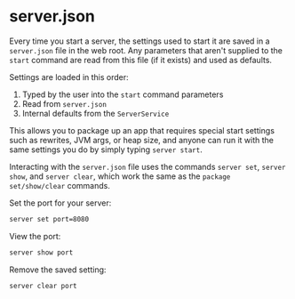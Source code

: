 # server.json

Every time you start a server, the settings used to start it are saved in a `server.json` file in the web root.  Any parameters that aren't supplied to the `start` command are read from this file (if it exists) and used as defaults.  

Settings are loaded in this order:

1. Typed by the user into the `start` command parameters
2. Read from `server.json`
3. Internal defaults from the `ServerService`

This allows you to package up an app that requires special start settings such as rewrites, JVM args, or heap size, and anyone can run it with the same settings you do by simply typing `server start`.

Interacting with the `server.json` file uses the commands `server set`, `server show`, and `server clear`, which work the same as the `package set/show/clear` commands.

Set the port for your server:
```bash
server set port=8080
```

View the port:

```bash
server show port
```

Remove the saved setting:

```bash
server clear port
```